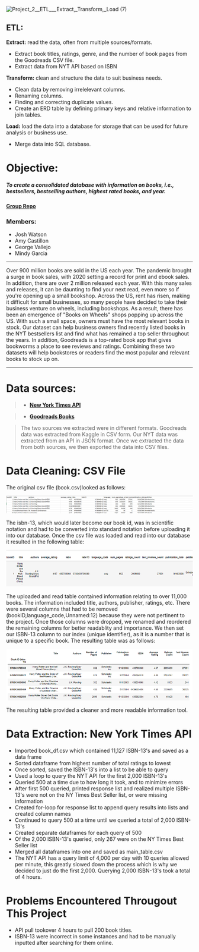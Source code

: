
![Project_2__ETL___Extract,_Transform,_Load (7)](https://user-images.githubusercontent.com/96347335/159202461-2a5783dd-0750-4e0a-9683-5d3b11330e33.png)



## ETL:

__Extract:__ read the data, often from multiple sources/formats.
- Extract book titles, ratings, genre, and the number of book pages from the Goodreads CSV file.
- Extract data from NYT API based on ISBN


__Transform:__ clean and structure the data to suit business needs.
- Clean data by removing irrelelevant columns.
- Renaming columns.
- Finding and correcting duplicate values.
- Create an ERD table by defining primary keys and relative information to join tables.

__Load:__ load the data into a database for storage that can be used for future analysis or business use.

- Merge data into SQL database.


#  Objective: 
#####  To create a consolidated database with information on books, i.e., bestsellers, bestselling authors, highest rated books, and year. 
 


__[Group Repo](https://github.com/JWatson1102/Project_2.git)__


### Members:

- Josh Watson
- Amy Castillon
- George Vallejo
- Mindy Garcia




***
Over 900 million books are sold in the US each year. The pandemic brought a surge in book sales, with 2020 setting a record for print and ebook sales. In addition, there are over 2 million released each year. With this many sales and releases, it can be daunting to find your next read, even more so if you're opening up a small bookshop. Across the US, rent has risen, making it difficult for small businesses, so many people have decided to take their business venture on wheels, including bookshops. As a result, there has been an emergence of "Books on Wheels" shops popping up across the US. With such a small space, owners must have the most relevant books in stock. Our dataset can help business owners find recently listed books in the NYT bestsellers list and find what has remained a top seller throughout the years. In addition, Goodreads is a top-rated book app that gives bookworms a place to see reviews and ratings. Combining these two datasets will help bookstores or readers find the most popular and relevant books to stock up on. 

***

# Data sources:

> - __[New York Times API ](https://developer.nytimes.com/docs/books-product/1/routes/lists.json/get)__ 

> - __[Goodreads Books](https://www.kaggle.com/jealousleopard/goodreadsbooks?select=books.csv)__ 

> The two sources we extracted were in different formats. Goodreads data was extracted from Kaggle in CSV form. Our NYT data was extracted from an API in JSON format. Once we extracted the data from both sources, we then exported the data into CSV files. 


# Data Cleaning: CSV File
The original csv file (book.csv)looked as follows: 

![alt txt](Resources/Excel_screenshot.png)

The isbn-13, which would later become our book id, was in scientific notation and had to be converted into standard notation before uploading it into our database. Once the csv file was loaded and read into our database it resulted in the following table:

![alt txt](Resources/original_book_screenshot.png)

 The uploaded and read table contained information relating to over 11,000 books. The information included title, authors, publisher, ratings, etc. There were several columns that had to be removed (bookID,language_code,Unnamed:12) because they were not pertinent to the project. Once those columns were dropped, we renamed and reordered the remaining columns for better readablity and importance. We then set our ISBN-13 column to our index (unique identifier), as it is a number that is unique to a specific book. The resulting table was as follows:

 ![alt txt](Resources/final_book_screenshot.png)

 The resulting table provided a cleaner and more readable information tool.

 # Data Extraction: New York Times API
 - Imported book_df.csv which contained 11,127 ISBN-13's and saved as a data frame
 - Sorted dataframe from highest number of total ratings to lowest
 - Once sorted, saved the ISBN-13's into a list to be able to query
 - Used a loop to query the NYT API for the first 2,000 ISBN-13's
 - Queried 500 at a time due to how long it took, and to minimize errors
 - After first 500 queried, printed response list and realized multiple ISBN-13's were not on the NY Times Best Seller list, or were missing information
 - Created for-loop for response list to append query results into lists and created column names
 - Continued to query 500 at a time until we queried a total of 2,000 ISBN-13's
 - Created separate dataframes for each query of 500
 - Of the 2,000 ISBN-13's queried, only 267 were on the NY Times Best Seller list
 - Merged all dataframes into one and saved as main_table.csv
 - The NYT API has a query limit of 4,000 per day with 10 queries allowed per minute, this greatly slowed down the process which is why we decided to just do the first 2,000. Querying 2,000 ISBN-13's took a total of 4 hours.
 
 # Problems Encountered Througout This Project
 
 - API pull tookover 4 hours to pull 200 book titles. 
 - ISBN-13 were incorrect in some instances and had to be manually inputted after searching for them online. 
 



